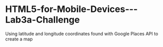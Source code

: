 # HTML5-for-Mobile-Devices---Lab3a-Challenge
Using latitude and longitude coordinates found with Google Places API to create a map 
